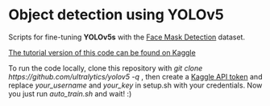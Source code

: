 # Object detection using YOLOv5

Scripts for fine-tuning **YOLOv5s** with the [Face Mask Detection](https://www.kaggle.com/datasets/andrewmvd/face-mask-detection) dataset.

[The tutorial version of this code can be found on Kaggle](https://www.kaggle.com/code/fleetingfocus/object-detection-using-yolov5)

To run the code locally, clone this repository with  *git clone h<span>ttps://</span>github.com/ultralytics/yolov5 -q* , then create a [Kaggle API token](https://github.com/Kaggle/kaggle-api#api-credentials) and replace *your_username* and *your_key* in setup.sh with your credentials. Now you just run *auto_train.sh* and wait! :)
